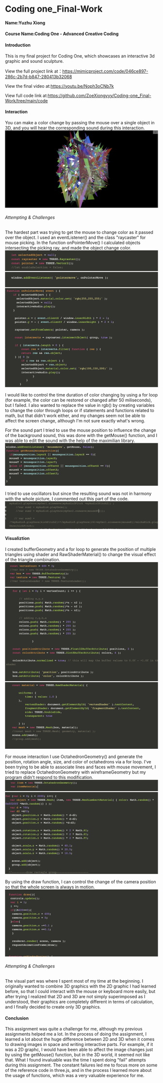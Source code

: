 # Coding one_Final-Work
#### Name:Yuzhu Xiong
#### Course Name:Coding One - Advanced Creative Coding

#### Introduction
This is my final project for Coding One, which showcases an interactive 3d graphic and sound sculpture.

View the full project link at：https://mimicproject.com/code/046ce897-286c-2b7d-b847-280413b32068

View the final video at:https://youtu.be/Noph3oCNb7k

View full code link at:https://github.com/ZoeXiongyyy/Coding-one_Final-Work/tree/main/code

#### Interaction
You can make a color change by passing the mouse over a single object in 3D, and you will hear the corresponding sound during this interaction.
![image](https://github.com/ZoeXiongyyy/Coding-one_Final-Work/blob/main/img/screenshot%201.png)

###### Attempting & Challenges
The hardest part was trying to get the mouse to change color as it passed over the object.
I used an eventListener() and the class "raycaster" for mouse picking. In the function onPointerMove() I calculated objects intersecting the picking ray, and made the object change color.
![image](https://github.com/ZoeXiongyyy/Coding-one_Final-Work/blob/main/img/coding%20screenshot%201.png)
![image](https://github.com/ZoeXiongyyy/Coding-one_Final-Work/blob/main/img/coding%20screenshot2.png)
![image](https://github.com/ZoeXiongyyy/Coding-one_Final-Work/blob/main/img/coding%20screenshot3.png)

I would like to control the time duration of color changing by using a for loop (for example, the color can be restored or changed after 50 miliseconds), but I failed.
I also wanted to replace the value in rgb() by creating variables to change the color through loops or if statements and functions related to math, but that didn't work either, and my changes seem not be able to affect the screen change, although I'm not sure exactly what's wrong.

For the sound part I tried to use the mouse position to influence the change of the background sound, this was done with the getMouse() function, and I was able to edit the sound with the help of the maximilian library.
![image](https://github.com/ZoeXiongyyy/Coding-one_Final-Work/blob/main/img/coding%20screenshot5.png)

I tried to use oscillators but since the resulting sound was not in harmony with the whole picture, I commented out this part of the code.
![image](https://github.com/ZoeXiongyyy/Coding-one_Final-Work/blob/main/img/coding%20screenshot4.png)

#### Visualiztion
I created bufferGeometry and a for loop to generate the position of multiple triangles using shader and RawShaderMaterial() to change the visual effect of the triangle combination.
![image](https://github.com/ZoeXiongyyy/Coding-one_Final-Work/blob/main/img/coding%20screenshot9.png)
![image](https://github.com/ZoeXiongyyy/Coding-one_Final-Work/blob/main/img/coding%20screenshot10.png)
![image](https://github.com/ZoeXiongyyy/Coding-one_Final-Work/blob/main/img/coding%20screenshot11.png)

For mouse interaction I use OctahedronGeometry() and generate the position, rotation angle, size, and color of octahedrons via a for loop.
I've been trying to be able to associate lines and faces with mouse movement, I tried to replace OctahedronGeometry with wireframeGeometry but my program didn't respond to this modification.
![image](https://github.com/ZoeXiongyyy/Coding-one_Final-Work/blob/main/img/coding%20screenshot13.png)
![image](https://github.com/ZoeXiongyyy/Coding-one_Final-Work/blob/main/img/coding%20screenshot12.png)

By using the draw function, I can control the change of the camera position so that the whole screen is always in motion.
![image](https://github.com/ZoeXiongyyy/Coding-one_Final-Work/blob/main/img/coding%20screenshot14.png)

###### Attempting & Challenges
The visual part was where I spent most of my time at the beginning. I originally wanted to combine 3D graphics with the 2D graphic I had learned before, so that I could interact with the mouse or keyboard more easily, but after trying I realized that 2D and 3D are not simply superimposed as I understood, their graphics are completely different in terms of calculation, and I finally decided to create only 3D graphics.

#### Conclusion
This assignment was quite a challenge for me, although my previous assignments helped me a lot. In the process of doing the assignment, I learned a lot about the huge difference between 2D and 3D when it comes to drawing images in space and writing interactive parts. For example, if it was a 2D graphc, I would have been able to affect the image changes just by using the getMouse() function, but in the 3D world, it seemed not like that. What I found invaluable was the time I spent doing "fail" attempts during this assignment. The constant failures led me to focus more on some of the reference code in three.js, and in the process I learned more about the usage of functions, which was a very valuable experience for me.

